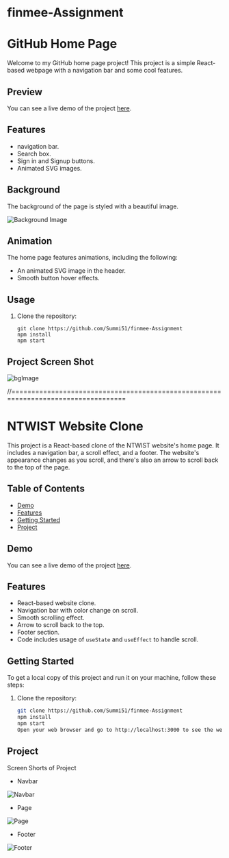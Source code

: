 # finmee-Assignment

# GitHub Home Page

Welcome to my GitHub home page project! This project is a simple React-based webpage with a navigation bar and some cool features.

## Preview

You can see a live demo of the project [here](https://6549ee76277dfe6596027803--cheery-sfogliatella-c4223f.netlify.app/).

## Features

- navigation bar.
- Search box.
- Sign in and Signup buttons.
- Animated SVG images.

## Background

The background of the page is styled with a beautiful image.

![Background Image](![bgImage](https://github.com/Summi51/finmee-Assignment/assets/73363392/3c6e1739-84d0-484f-bcbf-bd65448f12c9)
)

## Animation

The home page features animations, including the following:

- An animated SVG image in the header.
- Smooth button hover effects.

## Usage

1. Clone the repository:

   ```shell
   git clone https://github.com/Summi51/finmee-Assignment
   npm install
   npm start

## Project Screen Shot

![bgImage](https://github.com/Summi51/finmee-Assignment/assets/73363392/a71bec6d-04c3-4c2f-ac89-d46220891afd)


//===================================================================================


# NTWIST Website Clone

This project is a React-based clone of the NTWIST website's home page. It includes a navigation bar, a scroll effect, and a footer. The website's appearance changes as you scroll, and there's also an arrow to scroll back to the top of the page.

## Table of Contents

- [Demo](#demo)
- [Features](#features)
- [Getting Started](#getting-started)
- [Project](#Project)

## Demo

You can see a live demo of the project [here](https://ntwist-lgivvv70w-summi51.vercel.app/).

## Features

- React-based website clone.
- Navigation bar with color change on scroll.
- Smooth scrolling effect.
- Arrow to scroll back to the top.
- Footer section.
- Code includes usage of `useState` and `useEffect` to handle scroll.

## Getting Started

To get a local copy of this project and run it on your machine, follow these steps:

1. Clone the repository:

   ```bash
   git clone https://github.com/Summi51/finmee-Assignment
   npm install
   npm start
   Open your web browser and go to http://localhost:3000 to see the website

## Project

Screen Shorts of Project

- Navbar

![Navbar](https://github.com/Summi51/finmee-Assignment/assets/73363392/29e4aed0-6533-457e-b3ca-e3e90303b169)

- Page 

![Page](https://github.com/Summi51/finmee-Assignment/assets/73363392/9d79bf02-7a26-47d0-b1cb-5a2baf299969)

- Footer

![Footer](https://github.com/Summi51/finmee-Assignment/assets/73363392/a708b47a-ed0c-4281-a1ad-1c6c5c87a656)




